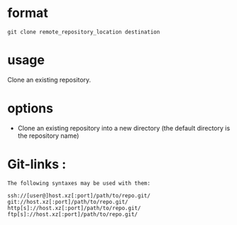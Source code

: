 # format

`git clone remote_repository_location destination`
# usage

  Clone an existing repository.

# options

-   Clone an existing repository into a new directory (the default directory is the repository name)

# Git-links : 

```
The following syntaxes may be used with them:

ssh://[user@]host.xz[:port]/path/to/repo.git/
git://host.xz[:port]/path/to/repo.git/
http[s]://host.xz[:port]/path/to/repo.git/
ftp[s]://host.xz[:port]/path/to/repo.git/
```
 

